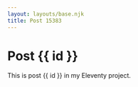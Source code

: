 ```yaml
---
layout: layouts/base.njk
title: Post 15383
---
```


# Post {{ id }}

This is post {{ id }} in my Eleventy project.
